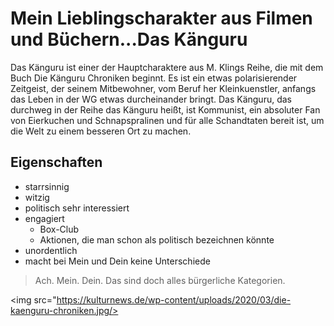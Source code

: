 # Mein Lieblingscharakter aus Filmen und Büchern...Das Känguru

Das Känguru ist einer der Hauptcharaktere aus M. Klings Reihe, die mit dem Buch Die Känguru Chroniken beginnt. Es ist ein etwas polarisierender Zeitgeist, der seinem Mitbewohner, vom Beruf her Kleinkuenstler, anfangs das Leben in der WG etwas durcheinander bringt.
Das Känguru, das durchweg in der Reihe das Känguru heißt, ist Kommunist, ein absoluter Fan von Eierkuchen und Schnapspralinen und für alle Schandtaten bereit ist, um die Welt zu einem besseren Ort zu machen. 

## Eigenschaften
* starrsinnig
* witzig
* politisch sehr interessiert
* engagiert
  * Box-Club
  * Aktionen, die man schon als politisch bezeichnen könnte
* unordentlich
* macht bei Mein und Dein keine Unterschiede 

> Ach. Mein. Dein. 
> Das sind doch alles bürgerliche Kategorien.


<img src="https://kulturnews.de/wp-content/uploads/2020/03/die-kaenguru-chroniken.jpg/>